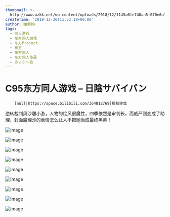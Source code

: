```yaml
---
thumbnail: >-
  http://www.uzkk.net/wp-content/uploads/2018/12/1145a0fe748aa5f070e6a1da368c25b791499f90-600x510.jpg
createTime: '2018-12-30T11:33:18+00:00'
author: 幽紫kk
tags:
  - 同人游戏
  - 东方同人游戏
  - 东方Project
  - 东方
  - 东方同人
  - 东方同人作品
  - みょふ～会
---
```


# C95东方同人游戏 – 日陰サバイバン

		[null|https://space.bilibili.com/364812769]授权转载

逆转裁判风沙雕小游，人物的绘风很魔性，四季依然是审判长，而威严则变成了助理，封面魔理沙的表情怎么让人不把她当成最终黑幕！

![image](http://www.uzkk.net/wp-content/uploads/2018/12/12ac68bcb1342601728d0a5fcff9d01050e8c33e.jpg)

![image](http://www.uzkk.net/wp-content/uploads/2018/12/502eddc0b97a8b7425c7406e61b7807c7ab7c9c1.jpg)

![image](http://www.uzkk.net/wp-content/uploads/2018/12/2258c7c71f01f92ab7673d5aefa8a624ecddfa6f.jpg)

![image](http://www.uzkk.net/wp-content/uploads/2018/12/a13a87e4f61342070d3a4a0ded285c2dff512773.jpg)

![image](http://www.uzkk.net/wp-content/uploads/2018/12/a32e79588cf9cb991245707f0083ba76c33dd941.jpg)

![image](http://www.uzkk.net/wp-content/uploads/2018/12/b8f94ba53f2493a7b816e5fc0deffcafaab217de.jpg)

![image](http://www.uzkk.net/wp-content/uploads/2018/12/b65d549a9120fad9d1b3192835e44405ecbd4191.jpg)

![image](http://www.uzkk.net/wp-content/uploads/2018/12/8e41ab24f08bfe189e4acf24c3d73d2b99a25144.jpg)

![image](http://www.uzkk.net/wp-content/uploads/2018/12/1145a0fe748aa5f070e6a1da368c25b791499f90-1.jpg)
